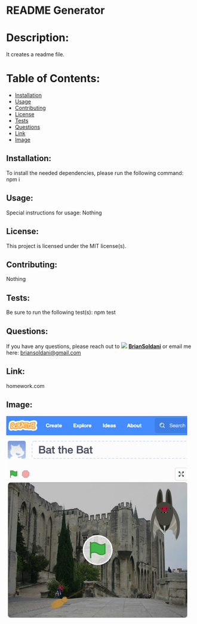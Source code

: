 # README Generator
    
# Description: 

It creates a readme file.
    
# Table of Contents: 

* [Installation](#installation)
* [Usage](#usage)
* [Contributing](#contributing)
* [License](#license)
* [Tests](#tests)
* [Questions](#questions)
* [Link](#link)
* [Image](#image)

    
## Installation: 

To install the needed dependencies, please run the following command: npm i
    
## Usage: 
    
Special instructions for usage: Nothing
    
## License: 
    
This project is licensed under the MIT license(s).
    
## Contributing: 

Nothing
    
## Tests: 

Be sure to run the following test(s): npm test
    
## Questions: 
    
If you have any questions, please reach out to ![](:speech_balloon:) **<a href="https://github.com/BrianSoldani">BrianSoldani</a>** or email me here: briansoldani@gmail.com

## Link: 

homework.com

## Image:

![Image](assets/images/portfolio.jpg)
